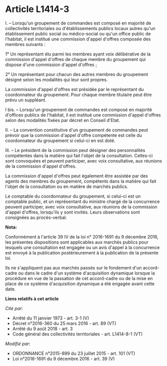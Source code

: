 # Article L1414-3

I. – Lorsqu'un groupement de commandes est composé en majorité de collectivités territoriales ou d'établissements publics
locaux autres qu'un établissement public social ou médico-social ou qu'un office public de l'habitat, il est institué une
commission d'appel d'offres composée des membres suivants :

1° Un représentant élu parmi les membres ayant voix délibérative de la commission d'appel d'offres de chaque membre du
groupement qui dispose d'une commission d'appel d'offres ;

2° Un représentant pour chacun des autres membres du groupement désigné selon les modalités qui leur sont propres.

La commission d'appel d'offres est présidée par le représentant du coordonnateur du groupement. Pour chaque membre titulaire
peut être prévu un suppléant.

I bis. – Lorsqu'un groupement de commandes est composé en majorité d'offices publics de l'habitat, il est institué une
commission d'appel d'offres selon des modalités fixées par décret en Conseil d'Etat.

II. – La convention constitutive d'un groupement de commandes peut prévoir que la commission d'appel d'offre compétente est
celle du coordonnateur du groupement si celui-ci en est doté.

III. – Le président de la commission peut désigner des personnalités compétentes dans la matière qui fait l'objet de la
consultation. Celles-ci sont convoquées et peuvent participer, avec voix consultative, aux réunions de la commission d'appel
d'offres.

La commission d'appel d'offres peut également être assistée par des agents des membres du groupement, compétents dans la
matière qui fait l'objet de la consultation ou en matière de marchés publics.

Le comptable du coordonnateur du groupement, si celui-ci est un comptable public, et un représentant du ministre chargé de la
concurrence peuvent participer, avec voix consultative, aux réunions de la commission d'appel d'offres, lorsqu'ils y sont
invités. Leurs observations sont consignées au procès-verbal.

**Nota:**

Conformément à l'article 39 IV de la loi n° 2016-1691 du 9 décembre 2016, les présentes dispositions sont applicables aux
marchés publics pour lesquels une consultation est engagée ou un avis d'appel à la concurrence est envoyé à la publication
postérieurement à la publication de la présente loi. 

Ils ne s'appliquent pas aux marchés passés sur le fondement d'un accord-cadre ou dans le cadre d'un système d'acquisition
dynamique lorsque la procédure en vue de la passation de cet accord-cadre ou de la mise en place de ce système d'acquisition
dynamique a été engagée avant cette date.

**Liens relatifs à cet article**

_Cité par_:

  - Arrêté du 11 janvier 1973 - art. 3-1 (V)
  - Décret n°2016-360 du 25 mars 2016 - art. 89 (VT)
  - Arrêté du 9 août 2018 - art. 3
  - Code général des collectivités territoriales - art. L1414-8-1 (VT)

_Modifié par_:

  - ORDONNANCE n°2015-899 du 23 juillet 2015 - art. 101 (VT)
  - Loi n°2016-1691 du 9 décembre 2016 - art. 39 (V)
